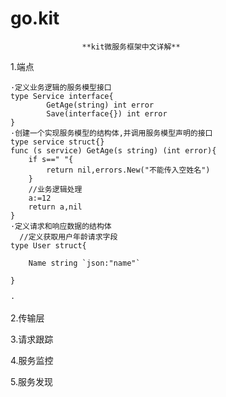 # go.kit

 					**kit微服务框架中文详解**
1.端点
	

    ·定义业务逻辑的服务模型接口
    type Service interface{
    		GetAge(string) int error
    		Save(interface{}) int error
    }
	·创建一个实现服务模型的结构体,并调用服务模型声明的接口
	type service struct{}
	func (s service) GetAge(s string) (int error){
		if s==" "{
			return nil,errors.New("不能传入空姓名")
		} 
		//业务逻辑处理
		a:=12
		return a,nil
	}
	·定义请求和响应数据的结构体
	  //定义获取用户年龄请求字段
	type User struct{

	    Name string `json:"name"`

	}

	·

2.传输层

3.请求跟踪

4.服务监控

5.服务发现